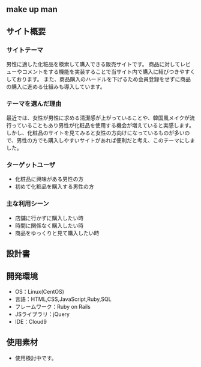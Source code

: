 # <make up man>

## make up man
## サイト概要
### サイトテーマ
男性に適した化粧品を検索して購入できる販売サイトです。
商品に対してレビューやコメントをする機能を実装することで当サイト内で購入に結びつきやすくしております。
また、商品購入のハードルを下げるため会員登録をせずに商品の購入に進める仕組みも導入しています。

### テーマを選んだ理由
最近では、女性が男性に求める清潔感が上がっていることや、韓国風メイクが流行っていることもあり男性が化粧品を使用する機会が増えていると実感します。
しかし、化粧品のサイトを見てみると女性の方向けになっているものが多いので、男性の方でも購入しやすいサイトがあれば便利だと考え、このテーマにしました。

### ターゲットユーザ
- 化粧品に興味がある男性の方
- 初めて化粧品を購入する男性の方

### 主な利用シーン
- 店舗に行かずに購入したい時
- 時間に関係なく購入したい時
- 商品をゆっくりと見て購入したい時

## 設計書


## 開発環境
- OS：Linux(CentOS)
- 言語：HTML,CSS,JavaScript,Ruby,SQL
- フレームワーク：Ruby on Rails
- JSライブラリ：jQuery
- IDE：Cloud9

## 使用素材
- 使用検討中です。